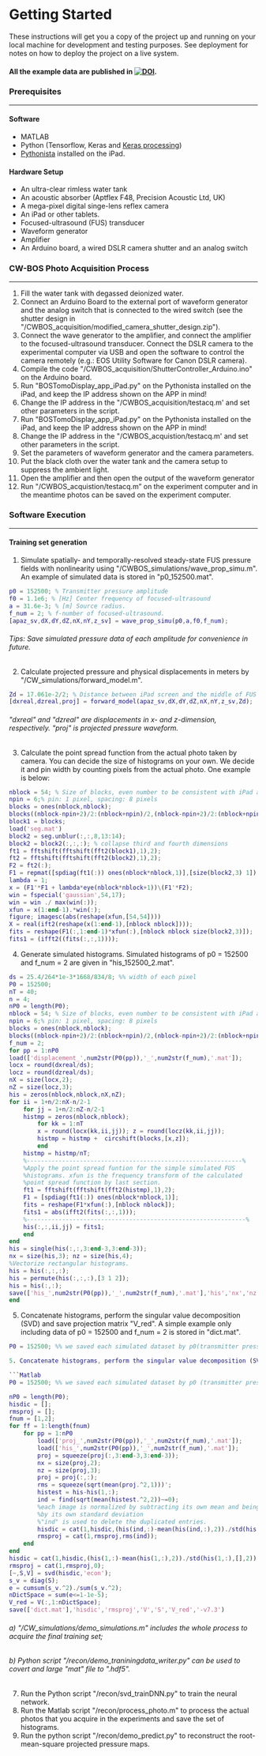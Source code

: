 
Getting Started
==
These instructions will get you a copy of the project up and running on your local machine for development and testing purposes. See deployment for notes on how to deploy the project on a live system.

#### All the example data are published in [![DOI](https://zenodo.org/badge/DOI/10.5281/zenodo.3601557.svg)](https://doi.org/10.5281/zenodo.3601557).

### Prerequisites
----

#### Software
* MATLAB
* Python (Tensorflow, Keras and [Keras processing](https://github.com/keras-team/keras-preprocessing))
* [Pythonista](http://omz-software.com/pythonista/) installed on the iPad.

#### Hardware Setup
* An ultra-clear rimless water tank
* An acoustic absorber (Aptflex F48, Precision Acoustic Ltd, UK)
* A mega-pixel digital singe-lens reflex camera
* An iPad or other tablets.
* Focused-ultrasound (FUS) transducer
* Waveform generator
* Amplifier 
* An Arduino board, a wired DSLR camera shutter and an analog switch

### CW-BOS Photo Acquisition Process
---
1. Fill the water tank with degassed deionized water.
2. Connect an Arduino Board to the external port of waveform generator and the analog switch that is connected to the wired switch (see the shutter design in "/CWBOS_acquisition/modified_camera_shutter_design.zip").
3. Connect the wave generator to the amplifier, and connect the amplifier to the focused-ultrasound transducer. Connect the DSLR camera to the experimental computer via USB and open the software to control the camera remotely (e.g.: EOS Utility Software for Canon DSLR camera). 
4. Compile the code "/CWBOS_acquisition/ShutterController_Arduino.ino" on the Arduino board. 
5. Run "BOSTomoDisplay_app_iPad.py" on the Pythonista installed on the iPad,  and keep the IP address shown on the APP in mind!
6. Change the IP address in the "/CWBOS_acquisition/testacq.m' and set other parameters in the script.
5. Run "BOSTomoDisplay_app_iPad.py" on the Pythonista installed on the iPad,  and keep the IP address shown on the APP in mind!
6. Change the IP address in the "/CWBOS_acquistion/testacq.m' and set other parameters in the script.
7. Set the parameters of waveform generator and the camera parameters.
8. Put the black cloth over the water tank and the camera setup to suppress the ambient light.
10. Open the amplifier and then open the output of the waveform generator
11. Run  "/CWBOS_acquistion/testacq.m” on the experiment computer and in the meantime photos can be saved on the experiment computer. 



### Software Execution
---
#### Training set generation
1. Simulate spatially- and temporally-resolved steady-state FUS pressure fields with nonlinearity using "/CWBOS_simulations/wave_prop_simu.m". An example of simulated data is stored in "p0_152500.mat".

```Matlab
p0 = 152500; % Transmitter pressure amplitude  
f0 = 1.1e6; % [Hz] Center frequency of focused-ultrasound  
a = 31.6e-3; % [m] Source radius.  
f_num = 2; % f-number of focused-ultrasound.  
[apaz_sv,dX,dY,dZ,nX,nY,z_sv] = wave_prop_simu(p0,a,f0,f_num);  
```
###### Tips: Save simulated pressure data of each amplitude for convenience in future. 

2.  Calculate projected pressure and physical displacements in meters by "/CW_simulations/forward_model.m". 
```Matlab
Zd = 17.061e-2/2; % Distance between iPad screen and the middle of FUS beam.
[dxreal,dzreal,proj] = forward_model(apaz_sv,dX,dY,dZ,nX,nY,z_sv,Zd);
```
###### "dxreal" and "dzreal" are displacements in x- and z-dimension, respectively. "proj" is projected pressure waveform. 

3. Calculate the point spread function from the actual photo taken by camera. 
You can decide the size of histograms on your own. We decide it and pin width by counting pixels from the actual photo. One example is below:

```Matlab
nblock = 54; % Size of blocks, even number to be consistent with iPad and camera
npin = 6;% pin: 1 pixel, spacing: 8 pixels
blocks = ones(nblock,nblock);
blocks((nblock-npin+2)/2:(nblock+npin)/2,(nblock-npin+2)/2:(nblock+npin)/2) = 0;
block1 = blocks;
load('seg.mat')
block2 = seg.unblur(:,:,8,13:14);
block2 = block2(:,:,:); % collapse third and fourth dimensions
ft1 = fftshift(fftshift(fft2(block1),1),2);
ft2 = fftshift(fftshift(fft2(block2),1),2);
F2 = ft2(:);
F1 = repmat([spdiag(ft1(:)) ones(nblock*nblock,1)],[size(block2,3) 1]);
lambda = 1;
x = (F1'*F1 + lambda*eye(nblock*nblock+1))\(F1'*F2);
win = fspecial('gaussian',54,17);
win = win ./ max(win(:));
xfun = x(1:end-1).*win(:);
figure; imagesc(abs(reshape(xfun,[54,54])))
X = real(ift2(reshape(x(1:end-1),[nblock nblock])));
fits = reshape(F1(:,1:end-1)*xfun(:),[nblock nblock size(block2,3)]);
fits1 = (ifft2((fits(:,:,1))));
```

4. Generate simulated histograms. Simulated histograms of p0 = 152500 and f_num = 2 are given in "his_152500_2.mat".

```Matlab
ds = 25.4/264*1e-3*1668/834/8; %% width of each pixel
P0 = 152500;
nT = 40;
n = 4;
nP0 = length(P0);
nblock = 54; % Size of blocks, even number to be consistent with iPad and camera
npin = 6;% pin: 1 pixel, spacing: 8 pixels
blocks = ones(nblock,nblock);
blocks((nblock-npin+2)/2:(nblock+npin)/2,(nblock-npin+2)/2:(nblock+npin)/2) = 0;
f_num = 2;
for pp = 1:nP0
load(['displacement_',num2str(P0(pp)),'_',num2str(f_num),'.mat']);
locx = round(dxreal/ds);
locz = round(dzreal/ds);
nX = size(locx,2);
nZ = size(locz,3);
his = zeros(nblock,nblock,nX,nZ);
for ii = 1+n/2:nX-n/2-1
    for jj = 1+n/2:nZ-n/2-1
    histmp = zeros(nblock,nblock);
        for kk = 1:nT
        x = round(locx(kk,ii,jj)); z = round(locz(kk,ii,jj));
        histmp = histmp +  circshift(blocks,[x,z]);
        end
    histmp = histmp/nT;
    %-------------------------------------------------------------%
    %Apply the point spread funtion for the simple simulated FUS
    %histograms. xfun is the frequency transform of the calculated
    %point spread function by last section.
    ft1 = fftshift(fftshift(fft2(histmp),1),2);
    F1 = [spdiag(ft1(:)) ones(nblock*nblock,1)];
    fits = reshape(F1*xfun(:),[nblock nblock]);
    fits1 = abs(ifft2(fits(:,:,1)));
    %--------------------------------------------------------------%
    his(:,:,ii,jj) = fits1;
    end
end
his = single(his(:,:,3:end-3,3:end-3));
nx = size(his,3); nz = size(his,4);
%Vectorize rectangular histograms. 
his = his(:,:,:); 
his = permute(his(:,:,:),[3 1 2]);
his = his(:,:);
save(['his_',num2str(P0(pp)),'_',num2str(f_num),'.mat'],'his','nx','nz');
end
```

5. Concatenate histograms, perform the singular value decomposition (SVD) and save projection matrix "V_red". A simple example only including data of p0 = 152500 and f_num = 2 is stored in "dict.mat".

```Matlab
P0 = 152500; %% we saved each simulated dataset by p0(transmitter pressure) in simulations. 

5. Concatenate histograms, perform the singular value decomposition (SVD) and save projection matrix "V_red". A simple example only including data of p0 = 152500 and f_num = 2 is stored in "dict.mat".

```Matlab
P0 = 152500; %% we saved each simulated dataset by p0 (transmitter pressure) in simulations. 

nP0 = length(P0);
hisdic = [];
rmsproj = [];
fnum = [1,2];
for ff = 1:length(fnum)
    for pp = 1:nP0
        load(['proj_',num2str(P0(pp)),'_',num2str(f_num),'.mat']);
        load(['his_',num2str(P0(pp)),'_',num2str(f_num),'.mat']);
        proj = squeeze(proj(:,3:end-3,3:end-3));
        nx = size(proj,2);
        nz = size(proj,3);
        proj = proj(:,:);
        rms = squeeze(sqrt(mean(proj.^2,1)))';
        histest = his-his(1,:);
        ind = find(sqrt(mean(histest.^2,2))~=0);
        %each image is normalized by subtracting its own mean and being divided
        %by its own standard deviation
        %"ind" is used to delete the duplicated entries.
        hisdic = cat(1,hisdic,(his(ind,:)-mean(his(ind,:),2))./std(his(ind,:),[],2));
        rmsproj = cat(1,rmsproj,rms(ind));
    end
end
hisdic = cat(1,hisdic,(his(1,:)-mean(his(1,:),2))./std(his(1,:),[],2));
rmsproj = cat(1,rmsproj,0);
[~,S,V] = svd(hisdic,'econ');
s_v = diag(S);
e = cumsum(s_v.^2)./sum(s_v.^2);
nDictSpace = sum(e<=1-1e-5);
V_red = V(:,1:nDictSpace);
save(['dict.mat'],'hisdic','rmsproj','V','S','V_red','-v7.3')
```

###### a) "/CW_simulations/demo_simulations.m" includes the whole process to acquire the final training set;
###### b) Python script "/recon/demo_traniningdata_writer.py" can be used to covert and large "*mat" file to "*.hdf5".
7. Run the Python script "/recon/svd_trainDNN.py" to train the neural network.
8. Run the Matlab script "/recon/process_photo.m" to process the actual photos that you acquire in the experiments and save the set of histograms.
9. Run the python script "/recon/demo_predict.py" to reconstruct the root-mean-square projected pressure maps.


